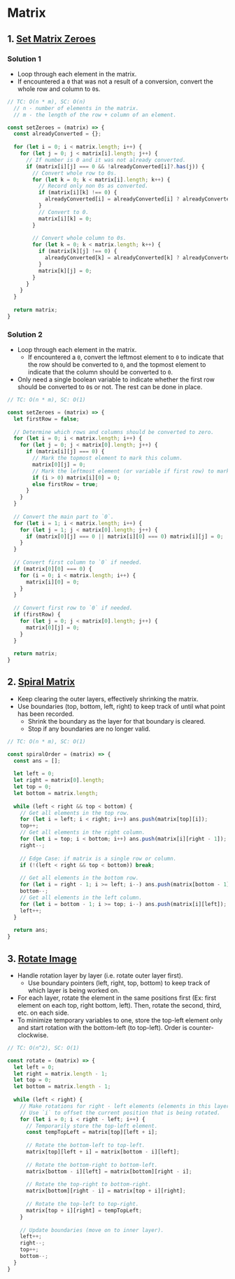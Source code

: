 # Matrix

## 1. [Set Matrix Zeroes](https://leetcode.com/problems/set-matrix-zeroes/)
### Solution 1
- Loop through each element in the matrix.
- If encountered a `0` that was not a result of a conversion, convert the whole row and column to `0`s.
```js
// TC: O(n * m), SC: O(n)
  // n - number of elements in the matrix.
  // m - the length of the row + column of an element.

const setZeroes = (matrix) => {
  const alreadyConverted = {};
  
  for (let i = 0; i < matrix.length; i++) {
    for (let j = 0; j < matrix[i].length; j++) {
      // If number is 0 and it was not already converted.
      if (matrix[i][j] === 0 && !alreadyConverted[i]?.has(j)) {
        // Convert whole row to 0s.
        for (let k = 0; k < matrix[i].length; k++) {
          // Record only non 0s as converted.
          if (matrix[i][k] !== 0) {
            alreadyConverted[i] = alreadyConverted[i] ? alreadyConverted[i].add(k) : new Set([k]);
          }
          // Convert to 0.
          matrix[i][k] = 0;
        }
        
        // Convert whole column to 0s.
        for (let k = 0; k < matrix.length; k++) {
          if (matrix[k][j] !== 0) {
            alreadyConverted[k] = alreadyConverted[k] ? alreadyConverted[k].add(j) : new Set([j]);
          }
          matrix[k][j] = 0;
        }
      }
    }
  }
  
  return matrix;
}
```
### Solution 2
- Loop through each element in the matrix.
  - If encountered a `0`, convert the leftmost element to `0` to indicate that the row should be converted to `0`, and the topmost element to indicate that the column should be converted to `0`.
- Only need a single boolean variable to indicate whether the first row should be converted to `0`s or not. The rest can be done in place.
```js
// TC: O(n * m), SC: O(1)

const setZeroes = (matrix) => {
  let firstRow = false;
  
  // Determine which rows and columns should be converted to zero.
  for (let i = 0; i < matrix.length; i++) {
    for (let j = 0; j < matrix[0].length; j++) {
      if (matrix[i][j] === 0) {
        // Mark the topmost element to mark this column.
        matrix[0][j] = 0;
        // Mark the leftmost element (or variable if first row) to mark this row.
        if (i > 0) matrix[i][0] = 0;
        else firstRow = true;
      }
    }
  }
  
  // Convert the main part to `0`.
  for (let i = 1; i < matrix.length; i++) {
    for (let j = 1; j < matrix[0].length; j++) {
      if (matrix[0][j] === 0 || matrix[i][0] === 0) matrix[i][j] = 0;
    }
  }
  
  // Convert first column to `0` if needed.
  if (matrix[0][0] === 0) {
    for (i = 0; i < matrix.length; i++) {
      matrix[i][0] = 0;
    }
  }
  
  // Convert first row to `0` if needed.
  if (firstRow) {
    for (let j = 0; j < matrix[0].length; j++) {
      matrix[0][j] = 0;
    }
  }
  
  return matrix;
}
```

## 2. [Spiral Matrix](https://leetcode.com/problems/spiral-matrix/)
- Keep clearing the outer layers, effectively shrinking the matrix.
- Use boundaries (top, bottom, left, right) to keep track of until what point has been recorded.
  - Shrink the boundary as the layer for that boundary is cleared.
  - Stop if any boundaries are no longer valid.
```js
// TC: O(n * m), SC: O(1)

const spiralOrder = (matrix) => {
  const ans = [];
  
  let left = 0;
  let right = matrix[0].length;
  let top = 0;
  let bottom = matrix.length;
  
  while (left < right && top < bottom) {
    // Get all elements in the top row.
    for (let i = left; i < right; i++) ans.push(matrix[top][i]);
    top++;
    // Get all elements in the right column.
    for (let i = top; i < bottom; i++) ans.push(matrix[i][right - 1]);
    right--;
    
    // Edge Case: if matrix is a single row or column.
    if (!(left < right && top < bottom)) break;
    
    // Get all elements in the bottom row.
    for (let i = right - 1; i >= left; i--) ans.push(matrix[bottom - 1][i]);
    bottom--;
    // Get all elements in the left column.
    for (let i = bottom - 1; i >= top; i--) ans.push(matrix[i][left]);
    left++;
  }
  
  return ans;
}
```

## 3. [Rotate Image](https://leetcode.com/problems/rotate-image/)
- Handle rotation layer by layer (i.e. rotate outer layer first).
  - Use boundary pointers (left, right, top, bottom) to keep track of which layer is being worked on.
- For each layer, rotate the element in the same positions first (Ex: first element on each top, right bottom, left). Then, rotate the second, third, etc. on each side.
- To minimize temporary variables to one, store the top-left element only and start rotation with the bottom-left (to top-left). Order is counter-clockwise.
```js
// TC: O(n^2), SC: O(1)

const rotate = (matrix) => {
  let left = 0;
  let right = matrix.length - 1;
  let top = 0;
  let bottom = matrix.length - 1;
  
  while (left < right) {
    // Make rotations for right - left elements (elements in this layer).
    // Use `i` to offset the current position that is being rotated.
    for (let i = 0; i < right - left; i++) {
      // Temporarily store the top-left element.
      const tempTopLeft = matrix[top][left + i];
      
      // Rotate the bottom-left to top-left.
      matrix[top][left + i] = matrix[bottom - i][left];
      
      // Rotate the bottom-right to bottom-left.
      matrix[bottom - i][left] = matrix[bottom][right - i];
      
      // Rotate the top-right to bottom-right.
      matrix[bottom][right - i] = matrix[top + i][right];
      
      // Rotate the top-left to top-right.
      matrix[top + i][right] = tempTopLeft;
    }
    
    // Update boundaries (move on to inner layer).
    left++;
    right--;
    top++;
    bottom--;
  }
}
```
